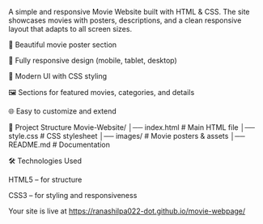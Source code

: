 A simple and responsive Movie Website built with HTML & CSS. The site showcases movies with posters, descriptions, and a clean responsive layout that adapts to all screen sizes.

🎥 Beautiful movie poster section

📱 Fully responsive design (mobile, tablet, desktop)

🎨 Modern UI with CSS styling

🖼️ Sections for featured movies, categories, and details

🌐 Easy to customize and extend

📂 Project Structure
Movie-Website/
│── index.html        # Main HTML file
│── style.css         # CSS stylesheet
│── images/           # Movie posters & assets
│── README.md         # Documentation

🛠️ Technologies Used

HTML5 – for structure

CSS3 – for styling and responsiveness

Your site is live at https://ranashilpa022-dot.github.io/movie-webpage/
